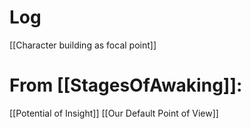 

# Log

[[Character building as focal point]]

# From [[StagesOfAwaking]]:
[[Potential of Insight]]
[[Our Default Point of View]]
